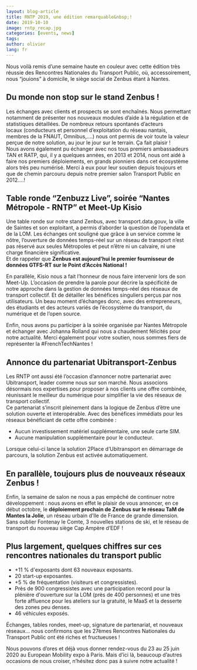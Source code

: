 ```yaml
---
layout: blog-article
title: RNTP 2019, une édition remarquable&nbsp;!
date: 2019-10-10
image: rntp_recap.jpg
categories: [events, news]
tags:
author: olivier
lang: fr
---
```

Nous voilà remis d’une semaine haute en couleur avec cette édition très réussie des Rencontres Nationales du Transport Public, où, accessoirement, nous “jouions” à domicile, le siège social de Zenbus étant à Nantes.

## Du monde non stop sur le stand Zenbus&nbsp;!

Les échanges avec clients et prospects se sont enchaînés. Nous permettant notamment de présenter nos nouveaux modules d’aide à la régulation et de statistiques détaillées. De nombreux retours spontanés d’acteurs locaux&nbsp;(conducteurs et personnel d’exploitation du réseau nantais, membres de la FNAUT, Omnibus,....) nous ont permis de voir toute la valeur perçue de notre solution, au jour le jour sur le terrain. Ça fait plaisir&nbsp;!<br>
Nous avons également pu échanger avec nos tous premiers ambassadeurs TAN et RATP, qui, il y a quelques années, en 2013 et 2014, nous ont aidé à faire nos premiers déploiements, en grands pionniers dans cet écosystème alors très peu numérisé. Merci à eux pour leur soutien depuis toujours et que de chemin parcouru depuis notre premier salon Transport Public en 2012….!

## Table ronde “Zenbuzz Live”, soirée “Nantes Métropole - RNTP” et Meet-Up Kisio

Une table ronde sur notre stand Zenbus, avec transport.data.gouv, la ville de Saintes et son exploitant, a permis d’aborder la question de l’opendata et de la LOM. Les échanges ont souligné que grâce à un service comme le nôtre, l’ouverture de données temps-réel sur un réseau de transport n’est pas réservé aux seules Métropoles et peut n’être ni un calvaire, ni une charge financière significative. <br>
Et de rappeler que **Zenbus est aujourd’hui le premier fournisseur de données GTFS-RT sur le Point d’Accès National&nbsp;!** 

En parallèle, Kisio nous a fait l’honneur de nous faire intervenir lors de son Meet-Up. L’occasion de prendre la parole pour décrire la spécificité de notre approche dans la gestion de données temps-réel des réseaux de transport collectif. Et de détailler les bénéfices singuliers perçus par nos utilisateurs. Un beau moment d’échanges donc, avec des entrepreneurs, des étudiants et des acteurs variés de l’écosystème du transport, du numérique et de l’open source.

Enfin, nous avons pu participer à la soirée organisée par Nantes Métropole et échanger avec Johanna Rolland qui nous a chaudement félicités pour notre actualité. Merci également pour votre soutien, nous sommes fiers de représenter la #FrenchTechNantes&nbsp;!

## Annonce du partenariat Ubitransport-Zenbus

Les RNTP ont aussi été l’occasion d’annoncer notre partenariat avec Ubitransport, leader comme nous sur son marché. Nous associons désormais nos expertises pour proposer à nos clients une offre combinée, réunissant le meilleur du numérique pour simplifier la vie des réseaux de transport collectif. <br>
Ce partenariat s’inscrit pleinement dans la logique de Zenbus d’être une solution ouverte et interopérable. Avec des bénéfices immédiats pour les réseaux bénéficiant de cette offre combinée&nbsp;:
- Aucun investissement matériel supplémentaire, une seule carte SIM.
- Aucune manipulation supplémentaire pour le conducteur.

Lorsque celui-ci lance la solution 2Place d’Ubitransport en démarrage de parcours, la solution Zenbus est activée automatiquement.

## En parallèle, toujours plus de nouveaux réseaux Zenbus&nbsp;!

Enfin, la semaine de salon ne nous a pas empêché de continuer notre développement&nbsp;:
nous avons en effet le plaisir de vous annoncer, en ce début octobre, le **déploiement prochain de Zenbus sur le réseau TaM de Mantes la Jolie**, un réseau urbain d’Ile de France de grande dimension. Sans oublier Fontenay le Comte, 3 nouvelles stations de ski, et le réseau de transport du nouveau siège Cap Ampère d’EDF&nbsp;!

## Plus largement, quelques chiffres sur ces rencontres nationales du transport public <br>
- +11 % d'exposants dont 63 nouveaux exposants.
- 20 start-up exposantes.
- +5 % de fréquentation&nbsp;(visiteurs et congressistes).
- Près de 900 congressistes avec une participation record pour la plénière d'ouverture sur la LOM&nbsp;(près de 400 personnes) et une très forte affluence pour les ateliers sur la gratuité, le MaaS et la desserte des zones peu denses.
- 46 véhicules exposés.

Échanges, tables rondes, meet-up, signature de partenariat, et nouveaux réseaux… nous confirmons que les 27èmes Rencontres Nationales du Transport Public ont été riches et fructueuses&nbsp;! 

Nous pouvons d’ores et déjà vous donner rendez-vous du 23 au 25 juin 2020 au European Mobility expo à Paris. Mais d’ici là, beaucoup d’autres occasions de nous croiser, n’hésitez donc pas à suivre notre actualité&nbsp;! 
